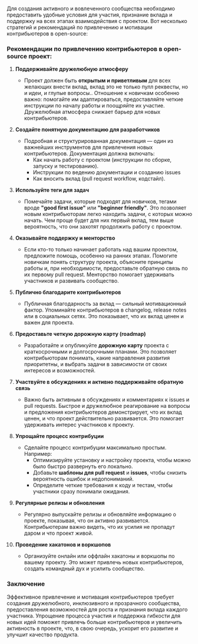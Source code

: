 
Для создания активного и вовлеченного сообщества необходимо предоставить удобные условия для участия, признание вклада и поддержку на всех этапах взаимодействия с проектом. Вот несколько стратегий и рекомендаций по привлечению и мотивации контрибьютеров в open-source:

### Рекомендации по привлечению контрибьютеров в open-source проект:

1. **Поддерживайте дружелюбную атмосферу**
    
    - Проект должен быть **открытым и приветливым** для всех желающих внести вклад, вклад это не только пулл реквесты, но и идеи, и глупые вопросы.. Отношение к новичкам особенно важно: помогайте им адаптироваться, предоставляйте четкие инструкции по началу работы и поощряйте их участие. Дружелюбная атмосфера снижает барьер для новых контрибьютеров.
2. **Создайте понятную документацию для разработчиков**
    
    - Подробная и структурированная документация — один из важнейших инструментов для привлечения новых контрибьютеров. Документация должна включать:
        - Как начать работу с проектом (инструкции по сборке, запуску и тестированию).
        - Инструкции по ведению документации и созданию issues
        - Как вносить вклад (pull request workflow, кодстайл).

3. **Используйте теги для задач**
    
    - Помечайте задачи, которые подходят для новичков, тегами вроде **"good first issue"** или **"beginner friendly"**. Это позволяет новым контрибьюторам легко находить задачи, с которых можно начать. Чем проще будет для них первый вклад, тем выше вероятность, что они захотят продолжить работу с проектом.
4. **Оказывайте поддержку и менторство**
    
    - Если кто-то только начинает работать над вашим проектом, предложите помощь, особенно на ранних этапах. Помогите новичкам понять структуру проекта, объясните принципы работы и, при необходимости, предоставьте обратную связь по их первому pull request. Менторство помогает удерживать участников и развивать сообщество.
5. **Публично благодарите контрибьютеров**
    
    - Публичная благодарность за вклад — сильный мотивационный фактор. Упоминайте контрибьютеров в changelog, release notes или в социальных сетях. Это показывает, что их вклад ценен и важен для проекта.
6. **Предоставьте четкую дорожную карту (roadmap)**
    
    - Разработайте и опубликуйте **дорожную карту** проекта с краткосрочными и долгосрочными планами. Это позволяет контрибьюторам понимать, какие направления развития приоритетны, и выбрать задачи в зависимости от своих интересов и возможностей.
7. **Участвуйте в обсуждениях и активно поддерживайте обратную связь**
    
    - Важно быть активным в обсуждениях и комментариях к issues и pull requests. Быстрое и дружелюбное реагирование на вопросы и предложения контрибьютеров демонстрирует, что их вклад ценен, и что проект действительно развивается. Это помогает удерживать интерес участников к проекту.
8. **Упрощайте процесс контрибуции**
    
    - Сделайте процесс контрибуции максимально простым. Например:
        - Оптимизируйте установку и настройку проекта, чтобы можно было быстро развернуть его локально.
        - Добавьте **шаблоны для pull request** и **issues**, чтобы снизить вероятность ошибок и недопониманий.
        - Определите четкие требования к коду и тестам, чтобы участники сразу понимали ожидания.
9. **Регулярные релизы и обновления**
    
    - Регулярно выпускайте релизы и обновляйте информацию о проекте, показывая, что он активно развивается. Контрибьютерам важно видеть, что их усилия не пропадут даром и что проект живой.
10. **Проведение хакатонов и воркшопов**
    
    - Организуйте онлайн или оффлайн хакатоны и воркшопы по вашему проекту. Это может привлечь новых контрибьютеров, создать командный дух и усилить сообщество.
### Заключение

Эффективное привлечение и мотивация контрибьютеров требует создания дружелюбного, инклюзивного и прозрачного сообщества, предоставления возможностей для роста и признания вклада каждого участника. Упрощение процесса участия и поддержка гибкости для новых идей поможет привлечь больше контрибьютеров и увеличить активность в проекте, что, в свою очередь, ускорит его развитие и улучшит качество продукта.